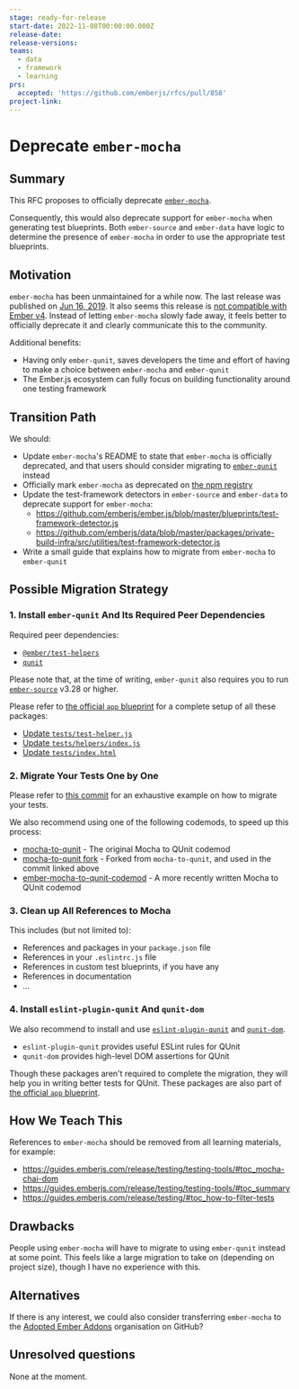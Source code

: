 ```yaml
---
stage: ready-for-release
start-date: 2022-11-08T00:00:00.000Z
release-date:
release-versions:
teams:
  - data
  - framework
  - learning
prs:
  accepted: 'https://github.com/emberjs/rfcs/pull/858'
project-link:
---
```


<!---
Directions for above:

stage: Leave as is
start-date: Fill in with today's date, 2032-12-01T00:00:00.000Z
release-date: Leave as is
release-versions: Leave as is
teams: Include only the [team(s)](README.md#relevant-teams) for which this RFC applies
prs:
  accepted: Fill this in with the URL for the Proposal RFC PR
project-link: Leave as is
-->

# Deprecate `ember-mocha`

## Summary

This RFC proposes to officially deprecate [`ember-mocha`](https://github.com/emberjs/ember-mocha).

Consequently, this would also deprecate support for `ember-mocha` when 
generating test blueprints. Both `ember-source` and `ember-data` have logic to 
determine the presence of `ember-mocha` in order to use the appropriate test blueprints.

## Motivation

`ember-mocha` has been unmaintained for a while now. The last release was 
published on [Jun 16, 2019](https://github.com/emberjs/ember-mocha/releases/tag/v0.16.0). 
It also seems this release is [not compatible with Ember v4](https://github.com/emberjs/ember-mocha/issues/691). 
Instead of letting `ember-mocha` slowly fade away, it feels better to officially deprecate 
it and clearly communicate this to the community.

Additional benefits:

- Having only `ember-qunit`, saves developers the time and effort of having to make a choice between `ember-mocha` and `ember-qunit`
- The Ember.js ecosystem can fully focus on building functionality around one testing framework

## Transition Path

We should:

- Update `ember-mocha`'s README to state that `ember-mocha` is officially 
deprecated, and that users should consider migrating to [`ember-qunit`](https://github.com/emberjs/ember-qunit) instead
- Officially mark `ember-mocha` as deprecated on [the npm registry](https://www.npmjs.com/)
- Update the test-framework detectors in `ember-source` and `ember-data` to 
deprecate support for `ember-mocha`:
  - https://github.com/emberjs/ember.js/blob/master/blueprints/test-framework-detector.js
  - https://github.com/emberjs/data/blob/master/packages/private-build-infra/src/utilities/test-framework-detector.js
- Write a small guide that explains how to migrate from `ember-mocha` to `ember-qunit`

## Possible Migration Strategy

### 1. Install `ember-qunit` And Its Required Peer Dependencies

Required peer dependencies:

- [`@ember/test-helpers`](https://github.com/emberjs/ember-test-helpers)
- [`qunit`](https://github.com/qunitjs)

Please note that, at the time of writing, `ember-qunit` also requires you to run [`ember-source`](https://github.com/emberjs/ember.js) v3.28 or higher.

Please refer to [the official `app` blueprint](https://github.com/ember-cli/ember-cli/tree/master/blueprints/app/files) for a complete setup of all these packages:

- [Update `tests/test-helper.js`](https://github.com/ember-cli/ember-cli/blob/master/blueprints/app/files/tests/test-helper.ts)
- [Update `tests/helpers/index.js`](https://github.com/ember-cli/ember-cli/blob/master/blueprints/app/files/tests/helpers/index.ts)
- [Update `tests/index.html`](https://github.com/ember-cli/ember-cli/blob/master/blueprints/app/files/tests/index.html#L23-L28)

### 2. Migrate Your Tests One by One

Please refer to [this commit](https://github.com/1024pix/pix/pull/5258/commits/b0eccbdb63caee853d67d2b368c9f6079a334a08) for an exhaustive example on how to migrate your tests.

We also recommend using one of the following codemods, to speed up this process:

- [mocha-to-qunit](https://github.com/freshworks/ember-freshdesk-codemods/tree/master/transforms/mocha-to-qunit) - The original Mocha to QUnit codemod
- [mocha-to-qunit fork](https://github.com/1024pix/ember-codemods/tree/master/transforms/mocha-to-qunit) - Forked from `mocha-to-qunit`, and used in the commit linked above
- [ember-mocha-to-qunit-codemod](https://github.com/yads/ember-mocha-to-qunit-codemod) - A more recently written Mocha to QUnit codemod

### 3. Clean up All References to Mocha

This includes (but not limited to):

- References and packages in your `package.json` file
- References in your `.eslintrc.js` file
- References in custom test blueprints, if you have any
- References in documentation
- ...

### 4. Install `eslint-plugin-qunit` And `qunit-dom`

We also recommend to install and use [`eslint-plugin-qunit`](https://github.com/platinumazure/eslint-plugin-qunit) and [`qunit-dom`](https://github.com/mainmatter/qunit-dom).

- `eslint-plugin-qunit` provides useful ESLint rules for QUnit
- `qunit-dom` provides high-level DOM assertions for QUnit

Though these packages aren't required to complete the migration, they will help you in writing better tests for QUnit. These packages are also part of [the official `app` blueprint](https://github.com/ember-cli/ember-cli/tree/master/blueprints/app/files).

## How We Teach This

References to `ember-mocha` should be removed from all learning materials, for example:

- https://guides.emberjs.com/release/testing/testing-tools/#toc_mocha-chai-dom
- https://guides.emberjs.com/release/testing/testing-tools/#toc_summary
- https://guides.emberjs.com/release/testing/#toc_how-to-filter-tests

## Drawbacks

People using `ember-mocha` will have to migrate to using `ember-qunit` instead 
at some point. This feels like a large migration to take on (depending on project size), 
though I have no experience with this.

## Alternatives

If there is any interest, we could also consider transferring `ember-mocha` to 
the [Adopted Ember Addons](https://github.com/adopted-ember-addons) organisation on GitHub?

## Unresolved questions

None at the moment.
